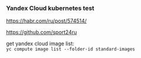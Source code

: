 ### Yandex Cloud kubernetes test

https://habr.com/ru/post/574514/

https://github.com/sport24ru

get yandex cloud image list: </br>
  `yc compute image list --folder-id standard-images` </br>
